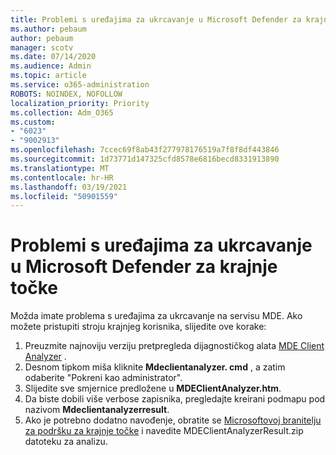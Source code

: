 ```yaml
---
title: Problemi s uređajima za ukrcavanje u Microsoft Defender za krajnje točke
ms.author: pebaum
author: pebaum
manager: scotv
ms.date: 07/14/2020
ms.audience: Admin
ms.topic: article
ms.service: o365-administration
ROBOTS: NOINDEX, NOFOLLOW
localization_priority: Priority
ms.collection: Adm_O365
ms.custom:
- "6023"
- "9002913"
ms.openlocfilehash: 7ccec69f8ab43f277978176519a7f8f8df443846
ms.sourcegitcommit: 1d73771d147325cfd8578e6816becd8331913890
ms.translationtype: MT
ms.contentlocale: hr-HR
ms.lasthandoff: 03/19/2021
ms.locfileid: "50901559"
---
```

# <a name="issues-with-onboarding-machines-to-microsoft-defender-for-endpoints"></a>Problemi s uređajima za ukrcavanje u Microsoft Defender za krajnje točke

Možda imate problema s uređajima za ukrcavanje na servisu MDE. Ako možete pristupiti stroju krajnjeg korisnika, slijedite ove korake:

1. Preuzmite najnoviju verziju pretpregleda dijagnostičkog alata [MDE Client Analyzer](https://aka.ms/betamdeanalyzer) .
2. Desnom tipkom miša kliknite **Mdeclientanalyzer. cmd** , a zatim odaberite "Pokreni kao administrator".
3. Slijedite sve smjernice predložene u **MDEClientAnalyzer.htm**.
4. Da biste dobili više verbose zapisnika, pregledajte kreirani podmapu pod nazivom **Mdeclientanalyzerresult**.
5. Ako je potrebno dodatno navođenje, obratite se [Microsoftovoj branitelju za podršku za krajnje točke](https://docs.microsoft.com/windows/security/threat-protection/microsoft-defender-atp/contact-support) i navedite MDEClientAnalyzerResult.zip datoteku za analizu.
